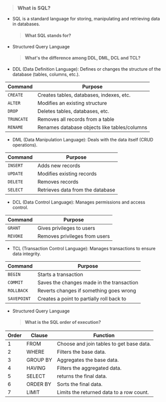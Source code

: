 > ### What is SQL?

- SQL is a standard language for storing, manipulating and retrieving data in databases.
  > #### What SQL stands for?
- Structured Query Language
  > #### What's the difference among DDL, DML, DCL and TCL?
- DDL (Data Definition Language): Defines or changes the structure of the database (tables, columns, etc.).

| Command    | Purpose                                      |
| ---------- | -------------------------------------------- |
| `CREATE`   | Creates tables, databases, indexes, etc.     |
| `ALTER`    | Modifies an existing structure               |
| `DROP`     | Deletes tables, databases, etc.              |
| `TRUNCATE` | Removes all records from a table             |
| `RENAME`   | Renames database objects like tables/columns |

- DML (Data Manipulation Language): Deals with the data itself (CRUD operations).

| Command  | Purpose                          |
| -------- | -------------------------------- |
| `INSERT` | Adds new records                 |
| `UPDATE` | Modifies existing records        |
| `DELETE` | Removes records                  |
| `SELECT` | Retrieves data from the database |

- DCL (Data Control Language): Manages permissions and access control.

| Command  | Purpose                       |
| -------- | ----------------------------- |
| `GRANT`  | Gives privileges to users     |
| `REVOKE` | Removes privileges from users |

- TCL (Transaction Control Language): Manages transactions to ensure data integrity.

| Command     | Purpose                                   |
| ----------- | ----------------------------------------- |
| `BEGIN`     | Starts a transaction                      |
| `COMMIT`    | Saves the changes made in the transaction |
| `ROLLBACK`  | Reverts changes if something goes wrong   |
| `SAVEPOINT` | Creates a point to partially roll back to |

- Structured Query Language
  > #### What is the SQL order of execution?

| Order | Clause   | Function                                 |
| ----- | -------- | ---------------------------------------- |
| 1     | FROM     | Choose and join tables to get base data. |
| 2     | WHERE    | Filters the base data.                   |
| 3     | GROUP BY | Aggregates the base data.                |
| 4     | HAVING   | Filters the aggregated data.             |
| 5     | SELECT   | returns the final data.                  |
| 6     | ORDER BY | Sorts the final data.                    |
| 7     | LIMIT    | Limits the returned data to a row count. |
